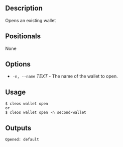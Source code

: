 ## Description

Opens an existing wallet

## Positionals
None
## Options
- `-n, --name` _TEXT_ - The name of the wallet to open.
## Usage


```shell
$ cleos wallet open
or
$ cleos wallet open -n second-wallet
```

## Outputs


```shell
Opened: default
```
